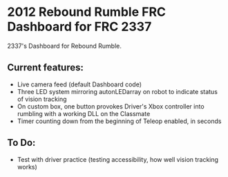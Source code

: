 2012 Rebound Rumble FRC Dashboard for FRC 2337
================================

2337's Dashboard for Rebound Rumble.

Current features:
--------------------------------

*	Live camera feed (default Dashboard code)
*	Three LED system mirroring autonLEDarray on robot to indicate status of vision tracking
*	On custom box, one button provokes Driver's Xbox controller into rumbling with a working DLL on the Classmate
*	Timer counting down from the beginning of Teleop enabled, in seconds

To Do:
--------------------------------

*	Test with driver practice (testing accessibility, how well vision tracking works)